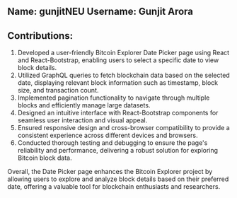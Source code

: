 ## Name: gunjitNEU Username: Gunjit Arora

## Contributions:

1. Developed a user-friendly Bitcoin Explorer Date Picker page using React and React-Bootstrap, enabling users to select a specific date to view block details.
2. Utilized GraphQL queries to fetch blockchain data based on the selected date, displaying relevant block information such as timestamp, block size, and transaction count.
3. Implemented pagination functionality to navigate through multiple blocks and efficiently manage large datasets.
4. Designed an intuitive interface with React-Bootstrap components for seamless user interaction and visual appeal.
5. Ensured responsive design and cross-browser compatibility to provide a consistent experience across different devices and browsers.
6. Conducted thorough testing and debugging to ensure the page's reliability and performance, delivering a robust solution for exploring Bitcoin block data.

Overall, the Date Picker page enhances the Bitcoin Explorer project by allowing users to explore and analyze block details based on their preferred date, offering a valuable tool for blockchain enthusiasts and researchers.